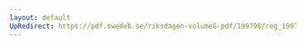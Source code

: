 ```yaml
---
layout: default
UpRedirect: https://pdf.swedeb.se/riksdagen-volumeG-pdf/199798/reg_199798/reg_199798_0161.pdf
---
```

